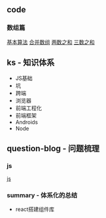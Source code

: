 ## code
### 数组篇
[基本算法](./code/数组篇/基本算法.md)
[合并数组](./code/数组篇/合并数组.md)
[两数之和](./code/数组篇/两数之和.md)
[三数之和](./code/数组篇/三数之和.md)
 ## ks - 知识体系
 - JS基础
 - 坑
 - 跨端
 - 浏览器
 - 前端工程化
 - 前端框架
 - Androids
 - Node

## question-blog - 问题梳理
### js
[js](./question-blog/js/js.md)

### summary - 体系化的总结
- react搭建组件库
